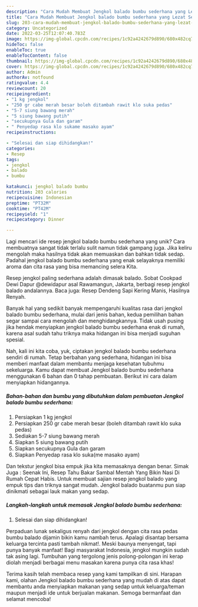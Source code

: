 ```yaml
---
description: "Cara Mudah Membuat Jengkol balado bumbu sederhana yang Lezat Sekali"
title: "Cara Mudah Membuat Jengkol balado bumbu sederhana yang Lezat Sekali"
slug: 203-cara-mudah-membuat-jengkol-balado-bumbu-sederhana-yang-lezat-sekali
category: Uncategorized
date: 2022-03-25T12:07:40.783Z
image: https://img-global.cpcdn.com/recipes/1c92a4242679d890/680x482cq70/jengkol-balado-bumbu-sederhana-foto-resep-utama.jpg
hideToc: false
enableToc: true
enableTocContent: false
thumbnail: https://img-global.cpcdn.com/recipes/1c92a4242679d890/680x482cq70/jengkol-balado-bumbu-sederhana-foto-resep-utama.jpg
cover: https://img-global.cpcdn.com/recipes/1c92a4242679d890/680x482cq70/jengkol-balado-bumbu-sederhana-foto-resep-utama.jpg
author: Admin
authorAv: notfound
ratingvalue: 4.4
reviewcount: 20
recipeingredient:
- "1 kg jengkol"
- "250 gr cabe merah besar boleh ditambah rawit klo suka pedas"
- "5-7 siung bawang merah"
- "5 siung bawang putih"
- "secukupnya Gula dan garam"
- " Penyedap rasa klo sukame masako ayam"
recipeinstructions:

- "Selesai dan siap dihidangkan!"
categories:
- Resep
tags:
- jengkol
- balado
- bumbu

katakunci: jengkol balado bumbu 
nutrition: 203 calories
recipecuisine: Indonesian
preptime: "PT32M"
cooktime: "PT42M"
recipeyield: "1"
recipecategory: Dinner

---
```





Lagi mencari ide resep jengkol balado bumbu sederhana yang unik? Cara membuatnya sangat tidak terlalu sulit namun tidak gampang juga. Jika keliru mengolah maka hasilnya tidak akan memuaskan dan bahkan tidak sedap. Padahal jengkol balado bumbu sederhana yang enak selayaknya memiliki aroma dan cita rasa yang bisa memancing selera Kita.





Resep jengkol paling sederhana adalah dimasak balado. Sobat Cookpad Dewi Dapur @dewidapur asal Rawamangun, Jakarta, berbagi resep jengkol balado andalannya. Baca juga: Resep Dendeng Sapi Kering Manis, Hasilnya Renyah.

Banyak hal yang sedikit banyak mempengaruhi kualitas rasa dari jengkol balado bumbu sederhana, mulai dari jenis bahan, kedua pemilihan bahan segar sampai cara mengolah dan menghidangkannya. Tidak usah pusing jika hendak menyiapkan jengkol balado bumbu sederhana enak di rumah, karena asal sudah tahu triknya maka hidangan ini bisa menjadi suguhan spesial.






Nah, kali ini kita coba, yuk, ciptakan jengkol balado bumbu sederhana sendiri di rumah. Tetap berbahan yang sederhana, hidangan ini bisa memberi manfaat dalam membantu menjaga kesehatan tubuhmu sekeluarga. Kamu dapat membuat Jengkol balado bumbu sederhana menggunakan 6 bahan dan 0 tahap pembuatan. Berikut ini cara dalam menyiapkan hidangannya.

<!--inarticleads1-->

##### Bahan-bahan dan bumbu yang dibutuhkan dalam pembuatan Jengkol balado bumbu sederhana:

1. Persiapkan 1 kg jengkol
1. Persiapkan 250 gr cabe merah besar (boleh ditambah rawit klo suka pedas)
1. Sediakan 5-7 siung bawang merah
1. Siapkan 5 siung bawang putih
1. Siapkan secukupnya Gula dan garam
1. Siapkan  Penyedap rasa klo suka(me masako ayam)


Dan tekstur jengkol bisa empuk jika kita memasaknya dengan benar. Simak Juga : Seenak Ini, Resep Tahu Bakar Sambal Mentah Yang Bikin Nasi Di Rumah Cepat Habis. Untuk membuat sajian resep jengkol balado yang empuk tips dan triknya sangat mudah. Jengkol balado buatanmu pun siap dinikmati sebagai lauk makan yang sedap. 

<!--inarticleads2-->

##### Langkah-langkah untuk memasak Jengkol balado bumbu sederhana:


1. Selesai dan siap dihidangkan!

Perpaduan lunak sekaligus renyah dari jengkol dengan cita rasa pedas bumbu balado dijamin bikin kamu nambah terus. Apalagi disantap bersama keluarga tercinta pasti tambah nikmat!. Meski baunya menyengat, tapi punya banyak manfaat! Bagi masyarakat Indonesia, jengkol mungkin sudah tak asing lagi. Tumbuhan yang tergolong jenis polong-polongan ini kerap diolah menjadi berbagai menu masakan karena punya cita rasa khas! 

Terima kasih telah membaca resep yang kami tampilkan di sini. Harapan kami, olahan Jengkol balado bumbu sederhana yang mudah di atas dapat membantu anda menyiapkan makanan yang sedap untuk keluarga/teman maupun menjadi ide untuk berjualan makanan. Semoga bermanfaat dan selamat mencoba!
